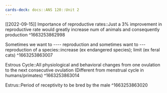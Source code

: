 ```yaml
---
cards-deck: docs::ANS 120::Unit 2
---
```


[[2022-09-15]]
Importance of reproductive rates::Just a 3% improvement in reproductive rate would greatly increase num of animals and consequently production
^1663253862998

Sometimes we want to ---- reproduction and sometimes want to --- reproduction of a species::increase (ex endangered species); limit (ex feral cats)
^1663253863007

Estrous Cycle::All physiological and behavioral changes from one ovulation to the next consecutive ovulation (Different from menstrual cycle in humans/primates)
^1663253863014

Estrus::Period of receptivity to be bred by the male
^1663253863020
